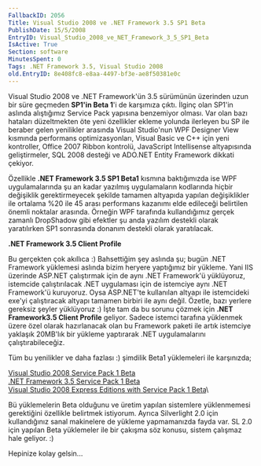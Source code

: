 ```yaml
---
FallbackID: 2056
Title: Visual Studio 2008 ve .NET Framework 3.5 SP1 Beta 
PublishDate: 15/5/2008
EntryID: Visual_Studio_2008_ve_NET_Framework_3_5_SP1_Beta
IsActive: True
Section: software
MinutesSpent: 0
Tags: .NET Framework 3.5, Visual Studio 2008
old.EntryID: 8e408fc8-e8aa-4497-bf3e-ae8f50381e0c
---
```

Visual Studio 2008 ve .NET Framework'ün 3.5 sürümünün üzerinden uzun bir
süre geçmeden **SP1'in Beta 1**'i de karşımıza çıktı. İlginç olan SP1'in
aslında alıştığımız Service Pack yapısına benzemiyor olması. Var olan
bazı hataları düzeltmekten öte yeni özellikler ekleme yolunda ilerleyen
bu SP ile beraber gelen yenilikler arasında Visual Studio'nun WPF
Designer View kısmında performans optimizasyonları, Visual Basic ve C++
için yeni kontroller, Office 2007 Ribbon kontrolü, JavaScript
Intellisense altyapısında geliştirmeler, SQL 2008 desteği ve ADO.NET
Entity Framework dikkati çekiyor.

Özellikle **.NET Framework 3.5 SP1 Beta1** kısmına baktığımızda ise WPF
uygulamalarında şu an kadar yazılmış uygulamaların kodlarında hiçbir
değişiklik gerektirmeyecek şekilde tamamen altyapıda yapılan
değişiklikler ile ortalama %20 ile 45 arası performans kazanımı elde
edileceği belirtilen önemli noktalar arasında. Örneğin WPF tarafında
kullandığımız gerçek zamanlı DropShadow gibi efektler şu anda yazılım
destekli olarak yaratılırken SP1 sonrasında donanım destekli olarak
yaratılacak.

**.NET Framework 3.5 Client Profile**

Bu gerçekten çok akıllıca :) Bahsettiğim şey aslında şu; bugün .NET
Framework yüklemesi aslında bizim heryere yaptığımız bir yükleme. Yani
IIS üzerinde ASP.NET çalıştırmak için de aynı .NET Framework'ü
yüklüyoruz, istemcide çalıştırılacak .NET uygulaması için de istemciye
aynı .NET Framework'ü kuruyoruz. Oysa ASP.NET'te kullanılan altyapı ile
istemcideki exe'yi çalıştıracak altyapı tamamen birbiri ile aynı değil.
Özetle, bazı yerlere gereksiz şeyler yüklüyoruz :) İşte tam da bu sorunu
çözmek için **.NET Framework3.5 Client Profile** geliyor. Sadece istemci
tarafına yüklenmek üzere özel olarak hazırlanacak olan bu Framework
paketi ile artık istemciye yaklaşık 20MB'lık bir yükleme yaptırarak .NET
uygulamalarını çalıştırabileceğiz.

Tüm bu yenilikler ve daha fazlası :) şimdilik Beta1 yüklemeleri ile
karşınızda;

[Visual Studio 2008 Service Pack 1
Beta](http://go.microsoft.com/?linkid=8835250)\
 [.NET Framework 3.5 Service Pack 1
Beta](http://go.microsoft.com/?linkid=8835251)\
 [Visual Studio 2008 Express Editions with Service Pack 1
Beta](http://go.microsoft.com/?linkid=8835252)\

Bü yüklemelerin Beta olduğunu ve üretim yapılan sistemlere yüklenmemesi
gerektiğini özellikle belirtmek istiyorum. Ayrıca Silverlight 2.0 için
kullandığınız sanal makinelere de yükleme yapmamanızda fayda var. SL 2.0
için yapılan Beta yüklemeler ile bir çakışma söz konusu, sistem çalışmaz
hale geliyor. :)

Hepinize kolay gelsin...


